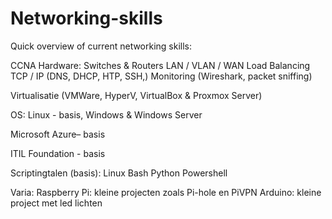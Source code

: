 # Networking-skills
Quick overview of current networking skills:

CCNA
  Hardware: Switches & Routers
  LAN / VLAN / WAN
  Load Balancing
  TCP / IP (DNS, DHCP, HTP, SSH,)
  Monitoring (Wireshark, packet sniffing)
  
Virtualisatie (VMWare, HyperV, VirtualBox & Proxmox Server)

OS: Linux - basis, Windows & Windows Server

Microsoft Azure– basis

ITIL Foundation - basis


Scriptingtalen (basis):
Linux Bash
Python
Powershell

Varia:
Raspberry Pi: kleine projecten zoals Pi-hole en PiVPN
Arduino: kleine project met led lichten

